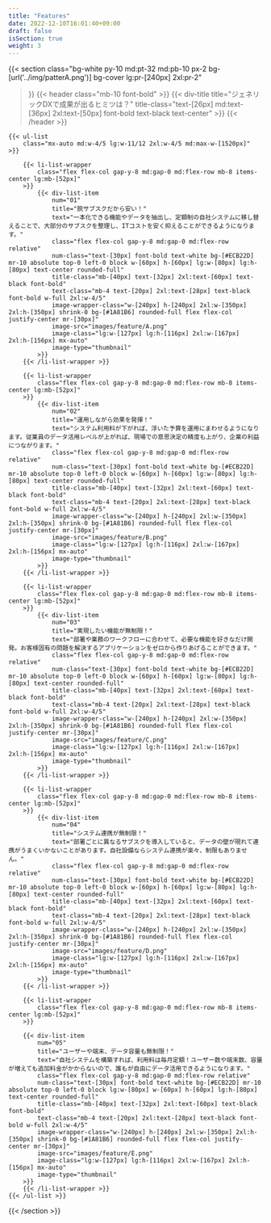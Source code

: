 ```yaml
---
title: "Features"
date: 2022-12-10T16:01:40+09:00
draft: false
isSection: true
weight: 3
---
```


{{< section
    class="bg-white py-10 md:pt-32 md:pb-10 px-2 bg-[url('../img/patterA.png')] bg-cover lg:pr-[240px] 2xl:pr-2"
>}}
    {{< header
        class="mb-10 font-bold"
    >}}
        {{< div-title
            title="ジェネリックDXで成果が出るヒミツは？"
            title-class="text-[26px] md:text-[36px] 2xl:text-[50px] font-bold text-black text-center"
        >}}
    {{< /header >}}

    {{< ul-list
        class="mx-auto md:w-4/5 lg:w-11/12 2xl:w-4/5 md:max-w-[1520px]"
    >}}

        {{< li-list-wrapper
            class="flex flex-col gap-y-8 md:gap-0 md:flex-row mb-8 items-center lg:mb-[52px]"
        >}}
            {{< div-list-item
                num="01"
                title="脱サブスクだから安い！"
                text="一本化できる機能やデータを抽出し、定額制の自社システムに移し替えることで、大部分のサブスクを整理し、ITコストを安く抑えることができるようになります。"
                class="flex flex-col gap-y-8 md:gap-0 md:flex-row relative"
                num-class="text-[30px] font-bold text-white bg-[#ECB22D] mr-10 absolute top-0 left-0 block w-[60px] h-[60px] lg:w-[80px] lg:h-[80px] text-center rounded-full"
                title-class="mb-[40px] text-[32px] 2xl:text-[60px] text-black font-bold"
                text-class="mb-4 text-[20px] 2xl:text-[28px] text-black font-bold w-full 2xl:w-4/5"
                image-wrapper-class="w-[240px] h-[240px] 2xl:w-[350px] 2xl:h-[350px] shrink-0 bg-[#1A81B6] rounded-full flex flex-col justify-center mr-[30px]"
                image-src="images/feature/A.png"
                image-class="lg:w-[127px] lg:h-[116px] 2xl:w-[167px] 2xl:h-[156px] mx-auto"
                image-type="thumbnail"
            >}}
        {{< /li-list-wrapper >}}

        {{< li-list-wrapper
            class="flex flex-col gap-y-8 md:gap-0 md:flex-row mb-8 items-center lg:mb-[52px]"
        >}}
            {{< div-list-item
                num="02"
                title="運用しながら効果を発揮！"
                text="システム利用料が下がれば、浮いた予算を運用にまわせるようになります。従業員のデータ活用レベルが上がれば、現場での意思決定の精度も上がり、企業の利益につながります。"
                class="flex flex-col gap-y-8 md:gap-0 md:flex-row relative"
                num-class="text-[30px] font-bold text-white bg-[#ECB22D] mr-10 absolute top-0 left-0 block w-[60px] h-[60px] lg:w-[80px] lg:h-[80px] text-center rounded-full"
                title-class="mb-[40px] text-[32px] 2xl:text-[60px] text-black font-bold"
                text-class="mb-4 text-[20px] 2xl:text-[28px] text-black font-bold w-full 2xl:w-4/5"
                image-wrapper-class="w-[240px] h-[240px] 2xl:w-[350px] 2xl:h-[350px] shrink-0 bg-[#1A81B6] rounded-full flex flex-col justify-center mr-[30px]"
                image-src="images/feature/B.png"
                image-class="lg:w-[127px] lg:h-[116px] 2xl:w-[167px] 2xl:h-[156px] mx-auto"
                image-type="thumbnail"
            >}}
        {{< /li-list-wrapper >}}

        {{< li-list-wrapper
            class="flex flex-col gap-y-8 md:gap-0 md:flex-row mb-8 items-center lg:mb-[52px]"
        >}}
            {{< div-list-item
                num="03"
                title="実現したい機能が無制限！"
                text="部署や業務のワークフローに合わせて、必要な機能を好きなだけ開発。お客様固有の問題を解決するアプリケーションをゼロから作りあげることができます。"
                class="flex flex-col gap-y-8 md:gap-0 md:flex-row relative"
                num-class="text-[30px] font-bold text-white bg-[#ECB22D] mr-10 absolute top-0 left-0 block w-[60px] h-[60px] lg:w-[80px] lg:h-[80px] text-center rounded-full"
                title-class="mb-[40px] text-[32px] 2xl:text-[60px] text-black font-bold"
                text-class="mb-4 text-[20px] 2xl:text-[28px] text-black font-bold w-full 2xl:w-4/5"
                image-wrapper-class="w-[240px] h-[240px] 2xl:w-[350px] 2xl:h-[350px] shrink-0 bg-[#1A81B6] rounded-full flex flex-col justify-center mr-[30px]"
                image-src="images/feature/C.png"
                image-class="lg:w-[127px] lg:h-[116px] 2xl:w-[167px] 2xl:h-[156px] mx-auto"
                image-type="thumbnail"
            >}}
        {{< /li-list-wrapper >}}

        {{< li-list-wrapper
            class="flex flex-col gap-y-8 md:gap-0 md:flex-row mb-8 items-center lg:mb-[52px]"
        >}}
            {{< div-list-item
                num="04"
                title="システム連携が無制限！"
                text="部署ごとに異なるサブスクを導入していると、データの壁が現れて連携がうまくいかないことがあります。自社設備ならシステム連携が楽々、制限もありません。"
                class="flex flex-col gap-y-8 md:gap-0 md:flex-row relative"
                num-class="text-[30px] font-bold text-white bg-[#ECB22D] mr-10 absolute top-0 left-0 block w-[60px] h-[60px] lg:w-[80px] lg:h-[80px] text-center rounded-full"
                title-class="mb-[40px] text-[32px] 2xl:text-[60px] text-black font-bold"
                text-class="mb-4 text-[20px] 2xl:text-[28px] text-black font-bold w-full 2xl:w-4/5"
                image-wrapper-class="w-[240px] h-[240px] 2xl:w-[350px] 2xl:h-[350px] shrink-0 bg-[#1A81B6] rounded-full flex flex-col justify-center mr-[30px]"
                image-src="images/feature/D.png"
                image-class="lg:w-[127px] lg:h-[116px] 2xl:w-[167px] 2xl:h-[156px] mx-auto"
                image-type="thumbnail"
            >}}
        {{< /li-list-wrapper >}}

        {{< li-list-wrapper
            class="flex flex-col gap-y-8 md:gap-0 md:flex-row mb-8 items-center lg:mb-[52px]"
        >}}

        {{< div-list-item
            num="05"
            title="ユーザーや端末、データ容量も無制限！"
            text="自社システムを構築すれば、利用料は毎月定額！ユーザー数や端末数、容量が増えても追加料金がかからないので、誰もが自由にデータ活用できるようになります。"
            class="flex flex-col gap-y-8 md:gap-0 md:flex-row relative"
            num-class="text-[30px] font-bold text-white bg-[#ECB22D] mr-10 absolute top-0 left-0 block lg:w-[80px] w-[60px] h-[60px] lg:h-[80px] text-center rounded-full"
            title-class="mb-[40px] text-[32px] 2xl:text-[60px] text-black font-bold"
            text-class="mb-4 text-[20px] 2xl:text-[28px] text-black font-bold w-full 2xl:w-4/5"
            image-wrapper-class="w-[240px] h-[240px] 2xl:w-[350px] 2xl:h-[350px] shrink-0 bg-[#1A81B6] rounded-full flex flex-col justify-center mr-[30px]"
            image-src="images/feature/E.png"
            image-class="lg:w-[127px] lg:h-[116px] 2xl:w-[167px] 2xl:h-[156px] mx-auto"
            image-type="thumbnail"
        >}}
        {{< /li-list-wrapper >}}
    {{< /ul-list >}}

{{< /section >}}

